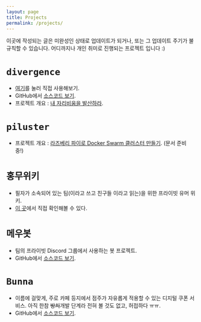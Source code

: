 ```yaml
---
layout: page
title: Projects
permalink: /projects/
---
```

이곳에 작성되는 글은 미완성인 상태로 업데이트가 되거나, 또는 그 업데이트 주기가 불규칙할 수 있습니다. 어디까지나 개인 취미로 진행되는 프로젝트 입니다 :)

`divergence`
========================
- [여기](https://kycfeel.github.io/divergence)를 눌러 직접 사용해보기.
- GitHub에서 [소스코드 보기](https://github.com/kycfeel/divergence).
- 프로젝트 개요 : [내 자리비움을 발산하라](_posts/2017-05-24-내-자리비움을-발산하라).

`piluster`
========================
- 프로젝트 개요 : [라즈베리 파이로 Docker Swarm 클러스터 만들기](_posts/2017-06-07-라즈베리-파이로-Docker-Swarm-클러스터-만들기). (문서 준비 중!)

`홍무위키`
========================
- 필자가 소속되어 있는 팀(이라고 쓰고 친구들 이라고 읽는)을 위한 프라이빗 유머 위키.
- [이 곳](https://hongmu.wiki)에서 직접 확인해볼 수 있다.

`메우봇`
========================
- 팀의 프라이빗 Discord 그룹에서 사용하는 봇 프로젝트.
- GitHub에서 [소스코드 보기](https://github.com/kycfeel/meumeu-bot).

`Bunna`
========================
- 이름에 걸맞게, 주로 카페 등지에서 점주가 자유롭게 적용할 수 있는 디지털 쿠폰 서비스. 아직 한참 ~~방치~~개발 단계라 전혀 볼 것도 없고, 허접하다 ㅠㅠ.
- GitHub에서 [소스코드 보기](https://github.com/kycfeel/bunna).
